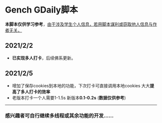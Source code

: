 # Gench GDaily脚本

**本脚本仅供学习参考**，<u>由于涉及学生个人信息，若用脚本谋利或窃取他人信息与作者无关。</u>

## **2021/2/2**

- **已实现多人打卡**，后续佛系更新。

## **2021/2/5**

- 增加了保存cookies到本地的功能，下次打卡可直接调用本地cookies 大大**提高了多人打卡的效率**
- 老版本打卡一个人需要1-1.5s 新版本**0.1-0.2s**    (**数据仅供参考**)

------

### **感兴趣者可自行继续多线程或其余功能的开发......**